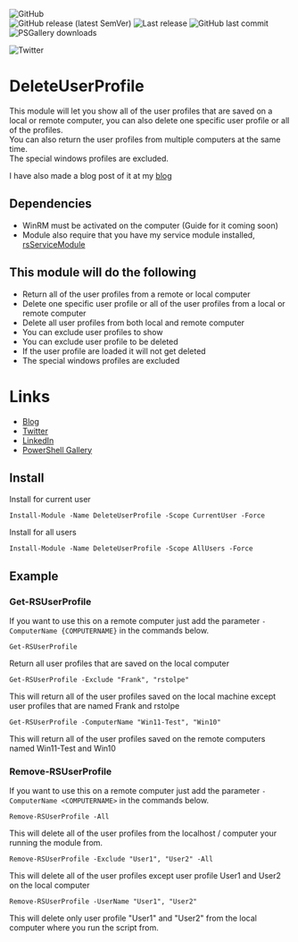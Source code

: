 ![GitHub](https://img.shields.io/github/license/rstolpe/DeleteUserProfile?style=plastic)  
![GitHub release (latest SemVer)](https://img.shields.io/github/v/release/rstolpe/DeleteUserProfile?sort=semver&style=plastic)  ![Last release](https://img.shields.io/github/release-date/rstolpe/DeleteUserProfile?style=plastic)
![GitHub last commit](https://img.shields.io/github/last-commit/rstolpe/DeleteUserProfile?style=plastic)  
![PSGallery downloads](https://img.shields.io/powershellgallery/dt/DeleteUserProfile?style=plastic)  
  
![Twitter](https://img.shields.io/twitter/follow/rstolpes)

# DeleteUserProfile
This module will let you show all of the user profiles that are saved on a local or remote computer, you can also delete one specific user profile or all of the profiles.  
You can also return the user profiles from multiple computers at the same time.  
The special windows profiles are excluded.  
  
I have also made a blog post of it at my [blog](https://stolpe.io/remove-user-profiles-from-windows/)

## Dependencies
- WinRM must be activated on the computer (Guide for it coming soon)
- Module also require that you have my service module installed, [rsServiceModule](https://github.com/rstolpe/rsServiceModule)

## This module will do the following
- Return all of the user profiles from a remote or local computer
- Delete one specific user profile or all of the user profiles from a local or remote computer
- Delete all user profiles from both local and remote computer
- You can exclude user profiles to show
- You can exclude user profile to be deleted
- If the user profile are loaded it will not get deleted
- The special windows profiles are excluded

# Links
* [Blog](https://stolpe.io)
* [Twitter](https://twitter.com/rstolpes)
* [LinkedIn](https://www.linkedin.com/in/rstolpe/)
* [PowerShell Gallery](https://www.powershellgallery.com/profiles/rstolpe)

## Install
Install for current user
```
Install-Module -Name DeleteUserProfile -Scope CurrentUser -Force
```
  
Install for all users
```
Install-Module -Name DeleteUserProfile -Scope AllUsers -Force
```

## Example
### Get-RSUserProfile
If you want to use this on a remote computer just add the parameter ```-ComputerName {COMPUTERNAME}``` in the commands below.  
  
```
Get-RSUserProfile
```
Return all user profiles that are saved on the local computer

```
Get-RSUserProfile -Exclude "Frank", "rstolpe"
```
This will return all of the user profiles saved on the local machine except user profiles that are named Frank and rstolpe

```
Get-RSUserProfile -ComputerName "Win11-Test", "Win10"
```
This will return all of the user profiles saved on the remote computers named Win11-Test and Win10

### Remove-RSUserProfile
If you want to use this on a remote computer just add the parameter ```-ComputerName <COMPUTERNAME>``` in the commands below.  
  
```
Remove-RSUserProfile -All
```
This will delete all of the user profiles from the localhost / computer your running the module from.

```
Remove-RSUserProfile -Exclude "User1", "User2" -All
```
This will delete all of the user profiles except user profile User1 and User2 on the local computer

```
Remove-RSUserProfile -UserName "User1", "User2"
```
This will delete only user profile "User1" and "User2" from the local computer where you run the script from.